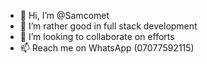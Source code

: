 - 👋 Hi, I’m @Samcomet
- 👀 I’m rather good in full stack development
- 💞️ I’m looking to collaborate on efforts
- 📫 Reach me on WhatsApp (07077592115)

